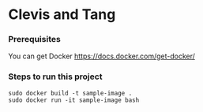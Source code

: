 # Clevis and Tang

### Prerequisites
  You can get Docker https://docs.docker.com/get-docker/


### Steps to run this project
    sudo docker build -t sample-image .
    sudo docker run -it sample-image bash